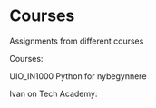 # Courses
Assignments from different courses

Courses:

UIO_IN1000
Python for nybegynnere

Ivan on Tech Academy:


